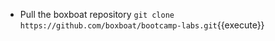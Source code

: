 - Pull the boxboat repository
```git clone https://github.com/boxboat/bootcamp-labs.git```{{execute}}